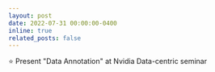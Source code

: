 ```yaml
---
layout: post
date: 2022-07-31 00:00:00-0400
inline: true
related_posts: false
---
```


:star: Present "Data Annotation" at Nvidia Data-centric seminar

